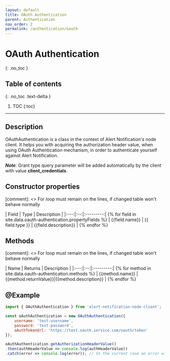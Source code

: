 ```yaml
---
layout: default
title: OAuth Authentication
parent: Authentication
nav_order: 2
permalink: /authentication/oauth
---
```


# OAuth Authentication
{: .no_toc }

## Table of contents
{: .no_toc .text-delta }

1. TOC
{:toc}

---

## Description

OAuthAuthentication is a class in the context of Alert Notification's node client. It helps you with acquiring the authorization header value, when using OAuth Authentication mechanism, in order to authenticate yourself against Alert Notification.

_**Note**_: Grant type query parameter will be added automatically by the client with value __client_credentials__.

## Constructor properties

[comment]: <> For loop must remain on the lines, if changed table won't behave normally

| Field | Type | Description |
|:---:|:--:|:---------:| {% for field in site.data.oauth-authentication.propertyFields %}
| {{field.name}} | {{ field.type }} | {{field.description}} | {% endfor %}

## Methods

[comment]: <> For loop must remain on the lines, if changed table won't behave normally

| Name | Returns | Description |
|:---:|:--:|:---------:| {% for method in site.data.oauth-authentication.methods %}
| {{method.name}} | {{method.returnValue}}|{{method.description}} | {% endfor %}

## @Example

```js
import { OAuthAuthentication } from 'alert-notification-node-client';

const oAuthAuthentication = new OAuthAuthentication({
    username: 'test-username',
    password: 'test-password',
    oAuthTokenUrl: 'https://test.oauth.service.com/oauth/token'
});

oAuthAuthentication.getAuthorizationHeaderValue()
.then(authHeaderValue => console.log(authHeaderValue))
.catch(error => console.log(error)); // In the current case an error will be logged, as the provided arguments are invalid. In order for the call to pass you must provide valid arguments.
```